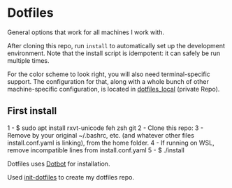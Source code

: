 Dotfiles
========

General options that work for all machines I work with.

After cloning this repo, run `install` to automatically set up the development
environment. Note that the install script is idempotent: it can safely be run
multiple times.


For the color scheme to look right, you will also need terminal-specific
support. The configuration for that, along with a whole bunch of other
machine-specific configuration, is located in [dotfiles_local][dotfiles_local] (private Repo).

First install
-------------

1 - $ sudo apt install rxvt-unicode feh zsh git
2 - Clone this repo: 
3 - Remove by your original ~/.bashrc, etc. (and whatever other files install.conf.yaml is linking), from the home folder.
4 - If running on WSL, remove incompatible lines from install.conf.yaml
5 - $ ./install


Dotfiles uses [Dotbot][dotbot] for installation.

Used [init-dotfiles][init-dotfiles] to create my dotfiles repo.

[dotbot]: https://github.com/anishathalye/dotbot
[dotfiles_local]: https://github.com/RuiApostolo/dotfiles_local
[init-dotfiles]: https://github.com/Vaelatern/init-dotfiles
